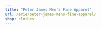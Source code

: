 ```yaml
---
title: "Peter James Men's Fine Apparel"
url: /erie/peter-james-mens-fine-apparel/
shop: clothes
---
```

